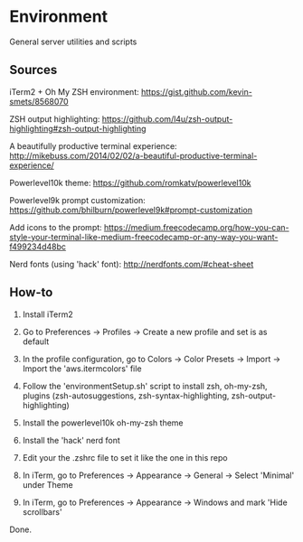 # Environment
General server utilities and scripts

## Sources

iTerm2 + Oh My ZSH environment: https://gist.github.com/kevin-smets/8568070

ZSH output highlighting: https://github.com/l4u/zsh-output-highlighting#zsh-output-highlighting

A beautifully productive terminal experience: http://mikebuss.com/2014/02/02/a-beautiful-productive-terminal-experience/

Powerlevel10k theme: https://github.com/romkatv/powerlevel10k

Powerlevel9k prompt customization: https://github.com/bhilburn/powerlevel9k#prompt-customization

Add icons to the prompt: https://medium.freecodecamp.org/how-you-can-style-your-terminal-like-medium-freecodecamp-or-any-way-you-want-f499234d48bc

Nerd fonts (using 'hack' font): http://nerdfonts.com/#cheat-sheet

## How-to

1. Install iTerm2

2. Go to Preferences -> Profiles -> Create a new profile and set is as default

3. In the profile configuration, go to Colors -> Color Presets -> Import -> Import the 'aws.itermcolors' file

4. Follow the 'environmentSetup.sh' script to install zsh, oh-my-zsh, plugins (zsh-autosuggestions, zsh-syntax-highlighting, zsh-output-highlighting)

5. Install the powerlevel10k oh-my-zsh theme

6. Install the 'hack' nerd font

7. Edit your the .zshrc file to set it like the one in this repo

8. In iTerm, go to Preferences -> Appearance -> General -> Select 'Minimal' under Theme

9. In iTerm, go to Preferences -> Appearance -> Windows and mark 'Hide scrollbars'

Done.
